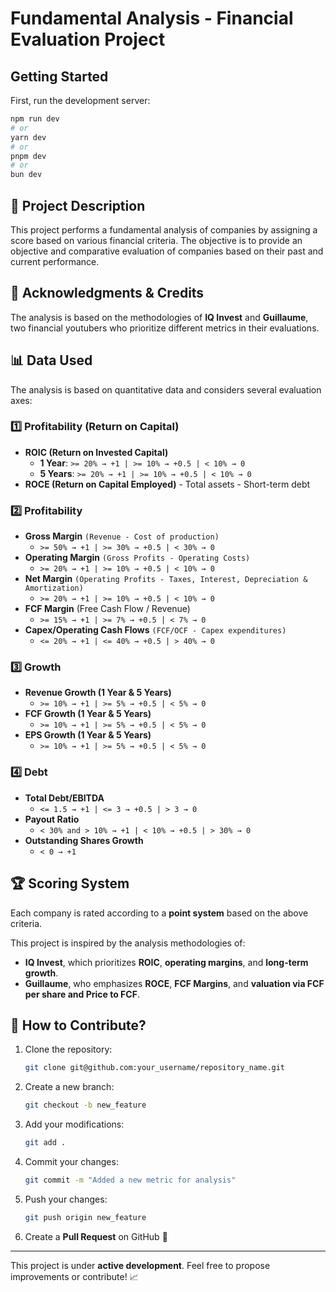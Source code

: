 # Fundamental Analysis - Financial Evaluation Project

## Getting Started

First, run the development server:

```bash
npm run dev
# or
yarn dev
# or
pnpm dev
# or
bun dev
```


## 📌 Project Description
This project performs a fundamental analysis of companies by assigning a score based on various financial criteria. The objective is to provide an objective and comparative evaluation of companies based on their past and current performance.
## 📝 Acknowledgments & Credits
The analysis is based on the methodologies of **IQ Invest** and **Guillaume**, two financial youtubers who prioritize different metrics in their evaluations.

## 📊 Data Used
The analysis is based on quantitative data and considers several evaluation axes:
### 1️⃣ **Profitability (Return on Capital)**
- **ROIC (Return on Invested Capital)**
  - **1 Year**: `>= 20% → +1 | >= 10% → +0.5 | < 10% → 0`
  - **5 Years**: `>= 20% → +1 | >= 10% → +0.5 | < 10% → 0`
- **ROCE (Return on Capital Employed)** - Total assets - Short-term debt

### 2️⃣ **Profitability**
- **Gross Margin** `(Revenue - Cost of production)`
  - `>= 50% → +1 | >= 30% → +0.5 | < 30% → 0`
- **Operating Margin** `(Gross Profits - Operating Costs)`
  - `>= 20% → +1 | >= 10% → +0.5 | < 10% → 0`
- **Net Margin** `(Operating Profits - Taxes, Interest, Depreciation & Amortization)`
  - `>= 20% → +1 | >= 10% → +0.5 | < 10% → 0`
- **FCF Margin** (Free Cash Flow / Revenue)
  - `>= 15% → +1 | >= 7% → +0.5 | < 7% → 0`
- **Capex/Operating Cash Flows** `(FCF/OCF - Capex expenditures)`
  - `<= 20% → +1 | <= 40% → +0.5 | > 40% → 0`

### 3️⃣ **Growth**
- **Revenue Growth (1 Year & 5 Years)**
  - `>= 10% → +1 | >= 5% → +0.5 | < 5% → 0`
- **FCF Growth (1 Year & 5 Years)**
  - `>= 10% → +1 | >= 5% → +0.5 | < 5% → 0`
- **EPS Growth (1 Year & 5 Years)**
  - `>= 10% → +1 | >= 5% → +0.5 | < 5% → 0`

### 4️⃣ **Debt**
- **Total Debt/EBITDA**
  - `<= 1.5 → +1 | <= 3 → +0.5 | > 3 → 0`
- **Payout Ratio**
  - `< 30% and > 10% → +1 | < 10% → +0.5 | > 30% → 0`
- **Outstanding Shares Growth**
  - `< 0 → +1`

## 🏆 Scoring System
Each company is rated according to a **point system** based on the above criteria.

This project is inspired by the analysis methodologies of:
- **IQ Invest**, which prioritizes **ROIC**, **operating margins**, and **long-term growth**.
- **Guillaume**, who emphasizes **ROCE**, **FCF Margins**, and **valuation via FCF per share and Price to FCF**.

## 🚀 How to Contribute?
1. Clone the repository:
   ```sh
   git clone git@github.com:your_username/repository_name.git
   ```
2. Create a new branch:
   ```sh
   git checkout -b new_feature
   ```
3. Add your modifications:
   ```sh
   git add .
   ```
4. Commit your changes:
   ```sh
   git commit -m "Added a new metric for analysis"
   ```
5. Push your changes:
   ```sh
   git push origin new_feature
   ```
6. Create a **Pull Request** on GitHub 🚀

---

This project is under **active development**. Feel free to propose improvements or contribute! 📈


